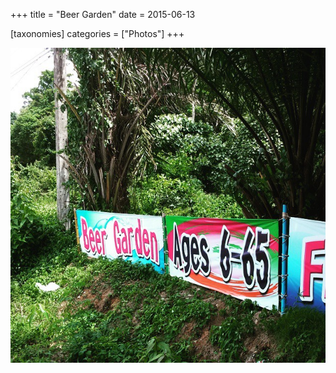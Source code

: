 +++
title = "Beer Garden"
date = 2015-06-13

[taxonomies]
categories = ["Photos"]
+++

![Beer Garden](beer-garden.jpeg)
